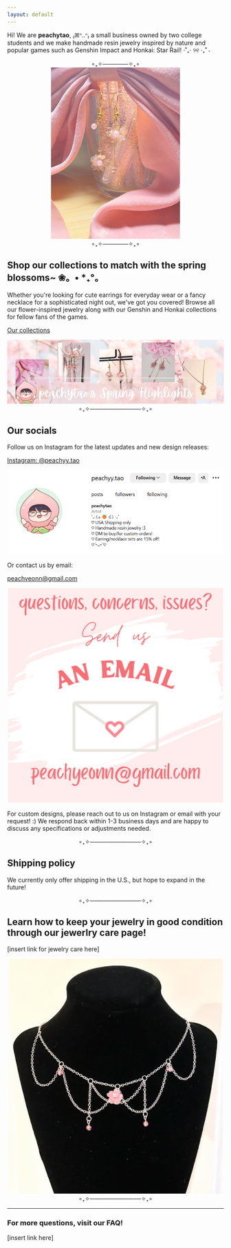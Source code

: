 ```yaml
---
layout: default
---
```


Hi! We are **peachytao**, ₍ꕤᐢ..ᐢ₎ a small business owned by two college students and we make handmade resin jewelry inspired by nature and popular games such as Genshin Impact and Honkai: Star Rail! ⋅˚₊‧ ୨୧ ‧₊˚ ⋅

<div style="text-align: center;">
  ∘₊✧──────✧₊∘
</div>

<div style="text-align: center;">
  <img src="https://github.com/emi-lycheee/peachytao/blob/main/assets/images/pink%20asym%20earrings.jpg?raw=true" alt="PinkAsymEarrings" width="300" />
</div>

<div style="text-align: center;">
  ∘₊✧──────✧₊∘
</div>

## Shop our collections to match with the spring blossoms~ ❀。• *₊°。

Whether you're looking for cute earrings for everyday wear or a fancy necklace for a sophisticated night out, we've got you covered! Browse all our flower-inspired jewelry along with our Genshin and Honkai collections for fellow fans of the games.

[Our collections](./collection.html)

<div style="text-align: center;">
  <img src="https://github.com/emi-lycheee/peachytao/blob/main/assets/images/spring%20banner.png?raw=true" width="600" />
</div>

<div style="text-align: center;">
  ∘₊✧────────────✧₊∘
</div>

## Our socials

Follow us on Instagram for the latest updates and new design releases:

[Instagram: @peachyy.tao](https://www.instagram.com/peachyy.tao/?igsh=MTFjbzdoNXc0bXlyag%3D%3D)

<div style="text-align: center;">
  <img src="https://github.com/emi-lycheee/peachytao/blob/main/assets/images/insta.png?raw=true" width="500" />
</div>

Or contact us by email:

[peachyeonn@gmail.com](mailto:@peachyeonn@gmail.com)

<div style="text-align: center;">
  <img src="https://github.com/emi-lycheee/peachytao/blob/main/assets/images/peachyeonn%20email.png?raw=true" width="500" />
</div>

For custom designs, please reach out to us on Instagram or email with your request! :) We respond back within 1-3 business days and are happy to discuss any specifications or adjustments needed.

<div style="text-align: center;">
  ∘₊✧────────────✧₊∘
</div>

## Shipping policy
We currently only offer shipping in the U.S., but hope to expand in the future!

<div style="text-align: center;">
  ∘₊✧────────────✧₊∘
</div>

## Learn how to keep your jewelry in good condition through our jewerlry care page!

[insert link for jewelry care here]

<div style="text-align: center;">
  <img src="https://github.com/emi-lycheee/peachytao/blob/main/assets/images/necklace.png?raw=true" width="500" />
</div>

<div style="text-align: center;">
  ∘₊✧────────────✧₊∘
</div>

---

### For more questions, visit our FAQ!

[insert link here]
